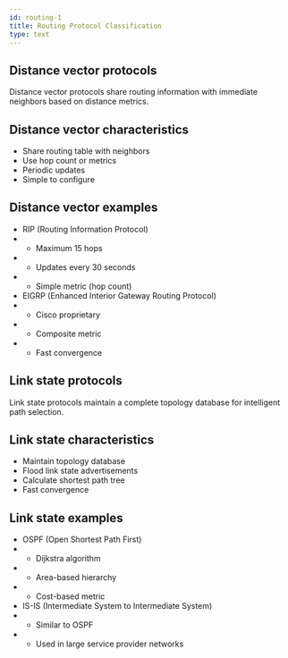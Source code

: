 ```yaml
---
id: routing-1
title: Routing Protocol Classification
type: text
---
```



## Distance vector protocols

Distance vector protocols share routing information with immediate neighbors based on distance metrics.

## Distance vector characteristics

- Share routing table with neighbors
- Use hop count or metrics
- Periodic updates
- Simple to configure

## Distance vector examples

- RIP (Routing Information Protocol)
- - Maximum 15 hops
- - Updates every 30 seconds
- - Simple metric (hop count)
- EIGRP (Enhanced Interior Gateway Routing Protocol)
- - Cisco proprietary
- - Composite metric
- - Fast convergence

## Link state protocols

Link state protocols maintain a complete topology database for intelligent path selection.

## Link state characteristics

- Maintain topology database
- Flood link state advertisements
- Calculate shortest path tree
- Fast convergence

## Link state examples

- OSPF (Open Shortest Path First)
- - Dijkstra algorithm
- - Area-based hierarchy
- - Cost-based metric
- IS-IS (Intermediate System to Intermediate System)
- - Similar to OSPF
- - Used in large service provider networks